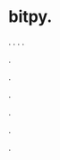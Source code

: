 # bitpy.
.
.
.
.












.






















































.
























.



























.

















































































.































































.
























